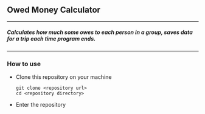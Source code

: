 ## Owed Money Calculator
---
##### Calculates how much some owes to each person in a group, saves data for a trip each time program ends.
---
### How to use


- Clone this repository on your machine

    ```console
    git clone <repository url>
    cd <repository directory>
    ```

- Enter the repository
    
